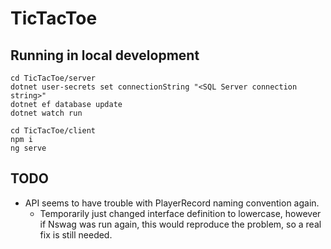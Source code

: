 # TicTacToe

## Running in local development
```
cd TicTacToe/server
dotnet user-secrets set connectionString "<SQL Server connection string>"
dotnet ef database update
dotnet watch run
```
```
cd TicTacToe/client
npm i
ng serve
```
## TODO
- API seems to have trouble with PlayerRecord naming convention again.
    - Temporarily just changed interface definition to lowercase, however if Nswag was run again, this would reproduce the problem, so a real fix is still needed.
